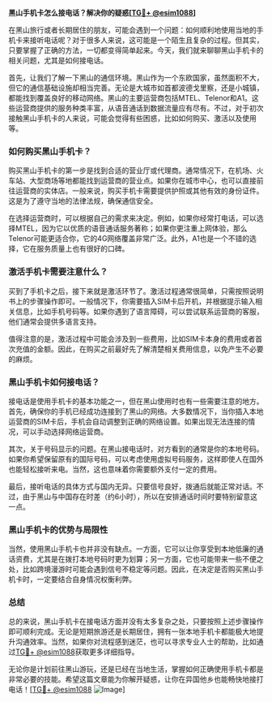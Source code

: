**黑山手机卡怎么接电话？解决你的疑惑[[TG💪+ @esim1088](https://t.me/s/esim1088)]**

在黑山旅行或者长期居住的朋友，可能会遇到一个问题：如何顺利地使用当地的手机卡来接听电话呢？对于很多人来说，这可能是一个陌生且复杂的过程。但其实，只要掌握了正确的方法，一切都变得简单起来。今天，我们就来聊聊黑山手机卡的相关问题，尤其是如何接电话。

首先，让我们了解一下黑山的通信环境。黑山作为一个东欧国家，虽然面积不大，但它的通信基础设施却相当完善。无论是大城市如首都波德戈里察，还是小城镇，都能找到覆盖良好的移动网络。黑山的主要运营商包括MTEL、Telenor和A1。这些运营商提供的服务种类丰富，从语音通话到数据流量应有尽有。不过，对于初次接触黑山手机卡的人来说，可能会觉得有些困惑，比如如何购买、激活以及使用等。

### 如何购买黑山手机卡？

购买黑山手机卡的第一步是找到合适的营业厅或代理商。通常情况下，在机场、火车站、大型商场等地都能找到运营商的营业点。如果你在城市中心，也可以直接前往运营商的实体店。一般来说，购买手机卡需要提供护照或其他有效的身份证件。这是为了遵守当地的法律法规，确保通信安全。

在选择运营商时，可以根据自己的需求来决定。例如，如果你经常打电话，可以选择MTEL，因为它以优质的语音通话服务著称；如果你更注重上网体验，那么Telenor可能更适合你，它的4G网络覆盖非常广泛。此外，A1也是一个不错的选择，它在服务质量上也有很好的口碑。

### 激活手机卡需要注意什么？

买到了手机卡之后，接下来就是激活环节了。激活过程通常很简单，只需按照说明书上的步骤操作即可。一般情况下，你需要插入SIM卡后开机，并根据提示输入相关信息，比如手机号码等。如果你遇到了语言障碍，可以尝试联系运营商的客服，他们通常会提供多语言支持。

值得注意的是，激活过程中可能会涉及到一些费用，比如SIM卡本身的费用或者首次充值的金额。因此，在购买之前最好先了解清楚相关费用信息，以免产生不必要的麻烦。

### 黑山手机卡如何接电话？

接电话是使用手机卡的基本功能之一，但在黑山使用时也有一些需要注意的地方。首先，确保你的手机已经成功连接到了黑山的网络。大多数情况下，当你插入本地运营商的SIM卡后，手机会自动调整到正确的网络设置。如果出现无法连接的情况，可以手动选择网络运营商。

其次，关于号码显示的问题。在黑山接电话时，对方看到的通常是你的本地号码。如果你希望保留原有的国际号码，可以考虑使用虚拟号码服务，这样即使人在国外也能轻松接听来电。当然，这也意味着你需要额外支付一定的费用。

最后，接听电话的具体方式与国内无异。只要信号良好，拨通后就能正常对话。不过，由于黑山与中国存在时差（约6小时），所以在安排通话时间时要特别留意这一点。

### 黑山手机卡的优势与局限性

当然，使用黑山手机卡也并非没有缺点。一方面，它可以让你享受到本地低廉的通话资费，尤其是在拨打本地号码时更为划算；另一方面，它也可能带来一些不便之处，比如跨境漫游时可能会遇到信号不稳定等问题。因此，在决定是否购买黑山手机卡时，一定要结合自身情况权衡利弊。

### 总结

总的来说，黑山手机卡在接电话方面并没有太多复杂之处，只要按照上述步骤操作即可顺利完成。无论是短期旅游还是长期居住，拥有一张本地手机卡都能极大地提升沟通效率。当然，如果你对流程感到迷茫，也可以寻求专业人士的帮助，比如通过[TG💪+ @esim1088](https://t.me/s/esim1088)获取更多详细指导。

无论你是计划前往黑山游玩，还是已经在当地生活，掌握如何正确使用手机卡都是非常必要的技能。希望这篇文章能为你解开疑惑，让你在异国他乡也能畅快地接打电话！[[TG💪+ @esim1088](https://t.me/s/esim1088) ![Image](https://i.postimg.cc/4NQfJmqS/Snipaste-2025-05-13-00-14-12.png)]
